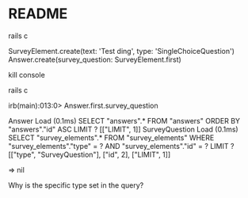 # README

rails c

SurveyElement.create(text: 'Test ding', type: 'SingleChoiceQuestion')
Answer.create(survey_question: SurveyElement.first)

kill console

rails c

irb(main):013:0> Answer.first.survey_question

  Answer Load (0.1ms)  SELECT "answers".* FROM "answers" ORDER BY "answers"."id" ASC LIMIT ?  [["LIMIT", 1]]
  SurveyQuestion Load (0.1ms)  SELECT "survey_elements".* FROM "survey_elements" WHERE "survey_elements"."type" = ? AND "survey_elements"."id" = ? LIMIT ?  [["type", "SurveyQuestion"], ["id", 2], ["LIMIT", 1]]
  
=> nil

Why is the specific type set in the query?
